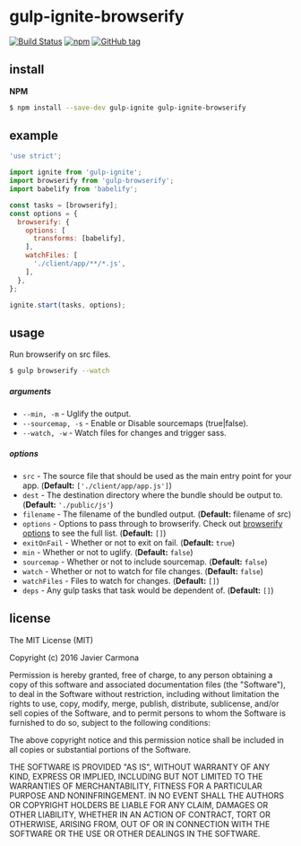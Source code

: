 # gulp-ignite-browserify

[![Build Status](https://travis-ci.org/jscarmona/gulp-ignite-browserify.svg?branch=master)](https://travis-ci.org/jscarmona/gulp-ignite-browserify)
[![npm](https://img.shields.io/npm/dt/gulp-ignite-browserify.svg?maxAge=2592000)]()
[![GitHub tag](https://img.shields.io/github/release/jscarmona/gulp-ignite-browserify.svg?maxAge=2592000)]()

## install

**NPM**

```bash
$ npm install --save-dev gulp-ignite gulp-ignite-browserify
```

## example

```js
'use strict';

import ignite from 'gulp-ignite';
import browserify from 'gulp-browserify';
import babelify from 'babelify';

const tasks = [browserify];
const options = {
  browserify: {
    options: [
      transforms: [babelify],
    ],
    watchFiles: [
      './client/app/**/*.js',
    ],
  },
};

ignite.start(tasks, options);

```

## usage

Run browserify on src files.

```bash
$ gulp browserify --watch
```

##### arguments
- `--min, -m` - Uglify the output.
- `--sourcemap, -s` - Enable or Disable sourcemaps (true|false).
- `--watch, -w` - Watch files for changes and trigger sass.

##### options
- `src` - The source file that should be used as the main entry point for your app. (**Default:** `['./client/app/app.js']`)
- `dest` - The destination directory where the bundle should be output to. (**Default:** `'./public/js'`)
- `filename` - The filename of the bundled output. (**Default:** filename of src)
- `options` - Options to pass through to browserify. Check out [browserify options](https://github.com/substack/node-browserify#browserifyfiles--opts) to see the full list. (**Default:** `[]`)
- `exitOnFail` - Whether or not to exit on fail. (**Default:** `true`)
- `min` - Whether or not to uglify. (**Default:** `false`)
- `sourcemap` - Whether or not to include sourcemap. (**Default:** `false`)
- `watch` - Whether or not to watch for file changes. (**Default:** `false`)
- `watchFiles` - Files to watch for changes. (**Default:** `[]`)
- `deps` - Any gulp tasks that task would be dependent of. (**Default:** `[]`)

## license

The MIT License (MIT)

Copyright (c) 2016 Javier Carmona

Permission is hereby granted, free of charge, to any person obtaining a copy
of this software and associated documentation files (the "Software"), to deal
in the Software without restriction, including without limitation the rights
to use, copy, modify, merge, publish, distribute, sublicense, and/or sell
copies of the Software, and to permit persons to whom the Software is
furnished to do so, subject to the following conditions:

The above copyright notice and this permission notice shall be included in
all copies or substantial portions of the Software.

THE SOFTWARE IS PROVIDED "AS IS", WITHOUT WARRANTY OF ANY KIND, EXPRESS OR
IMPLIED, INCLUDING BUT NOT LIMITED TO THE WARRANTIES OF MERCHANTABILITY,
FITNESS FOR A PARTICULAR PURPOSE AND NONINFRINGEMENT. IN NO EVENT SHALL THE
AUTHORS OR COPYRIGHT HOLDERS BE LIABLE FOR ANY CLAIM, DAMAGES OR OTHER
LIABILITY, WHETHER IN AN ACTION OF CONTRACT, TORT OR OTHERWISE, ARISING FROM,
OUT OF OR IN CONNECTION WITH THE SOFTWARE OR THE USE OR OTHER DEALINGS IN
THE SOFTWARE.
